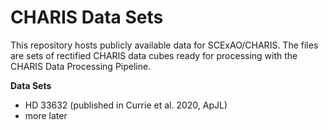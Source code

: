 # CHARIS Data Sets

This repository hosts publicly available data for SCExAO/CHARIS.   The files are sets of rectified CHARIS data cubes ready for processing with the CHARIS Data Processing Pipeline.

**Data Sets**

- HD 33632 (published in Currie et al. 2020, ApJL)
- more later
